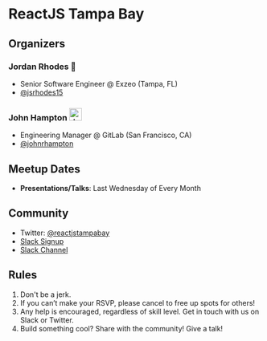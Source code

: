 # ReactJS Tampa Bay

## Organizers

### Jordan Rhodes 🍑

- Senior Software Engineer @ Exzeo (Tampa, FL)
- [@jsrhodes15](https://twitter.com/jsrhodes15)

### John Hampton <img src="https://emoji.slack-edge.com/T02592416/hipster-tanuki/94529b8ed5f5dd4a.png" alt="drawing" width="25"/>

- Engineering Manager @ GitLab (San Francisco, CA)
- [@johnrhampton](https://twitter.com/johnrhampton)

## Meetup Dates

* **Presentations/Talks**: Last Wednesday of Every Month

## Community 
* Twitter: [@reactjstampabay](https://twitter.com/reactjstampabay)
* [Slack Signup](reactjstampabay-slack.heroku.com)
* [Slack Channel](reactjstampabay.slack.com)

## Rules

1. Don't be a jerk.
2. If you can’t make your RSVP, please cancel to free up spots for others!
3. Any help is encouraged, regardless of skill level. Get in touch with us on Slack or Twitter.
4. Build something cool? Share with the community! Give a talk!

